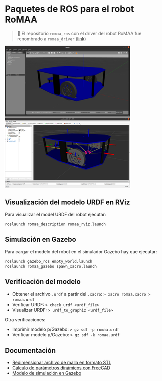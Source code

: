 # Paquetes de ROS para el robot RoMAA

> :memo: El repositorio `romaa_ros` con el driver del robot RoMAA fue renombrado a `romaa_driver` ([link](https://github.com/ciiiutnfrc/romaa_driver))

<p float="center">
  <img src="doc/RoMAAGazebo.png" title="Simulación en Gazebo"  width="400" />
  <img src="doc/RoMAARViz.png"   title="Visualización en RViz" width="400" />
</p>



## Visualización del modelo URDF en RViz

Para visualizar el model URDF del robot ejecutar:
```
roslaunch romaa_description romaa_rviz.launch
```

## Simulación en Gazebo

Para cargar el modelo del robot en el simulador Gazebo hay que ejecutar:
```
roslaunch gazebo_ros empty_world.launch
roslaunch romaa_gazebo spawn_xacro.launch
```

## Verificación del modelo

  * Obtener el archivo `.urdf` a partir del `.xacro`: `> xacro romaa.xacro > romaa.urdf`
  * Verificar URDF: `> check_urdf <urdf_file>`
  * Visualizar URDF: `> urdf_to_graphiz <urdf_file>`

Otra verificaciones:
  * Imprimir modelo p/Gazebo: `> gz sdf -p romaa.urdf`
  * Verificar modelo p/Gazebo: `> gz sdf -k romaa.urdf`


## Documentación

  * [Redimensionar archivo de malla en formato STL](doc/ResizeSTL.md)
  * [Cálculo de parámetros dinámicos con FreeCAD](doc/FreeCADFCInfo.md)
  * [Modelo de simulación en Gazebo](doc/GazeboModel.md)


